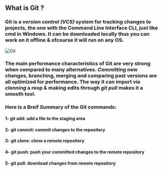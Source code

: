 ## **What is Git** ?
### Git is a *version control (VCS)* system for tracking changes to projects, the one with the Command Line Interface **CLI**, just like cmd in Windows. It can be downloaded locally thus you can work on it offline & ofcourse it will run on any OS.

![Git](https://miro.medium.com/max/1596/1*A1quE2J2v3ml7n3Zk3TCIA.png)

### The main performance characteristics of Git are very strong when compared to many alternatives. *Committing* new changes, branching, merging and comparing past versions are all optimized for performance. The way it can import via *clonning* a reop & making edits through *git pull* makes it a smooth tool.

### Here is a Breif Summary of the Git commands:
#### 1- git add: add a file to the staging area
#### 2- git commit: commit changes to the repository
#### 3- git clone: clone a remote repository
#### 4- git push: push your committed changes to the remote repository
#### 5- git pull: download changes from remote repository




